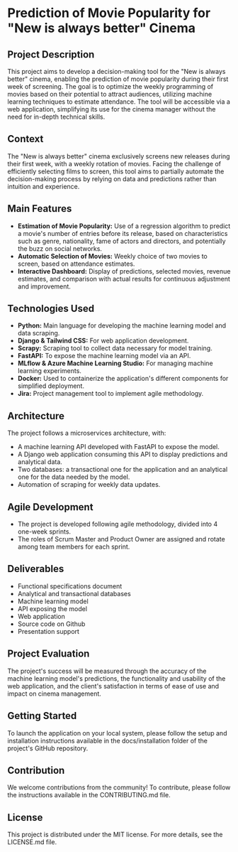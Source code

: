 
# Prediction of Movie Popularity for "New is always better" Cinema

## Project Description

This project aims to develop a decision-making tool for the "New is always better" cinema, enabling the prediction of movie popularity during their first week of screening. The goal is to optimize the weekly programming of movies based on their potential to attract audiences, utilizing machine learning techniques to estimate attendance. The tool will be accessible via a web application, simplifying its use for the cinema manager without the need for in-depth technical skills.

## Context

The "New is always better" cinema exclusively screens new releases during their first week, with a weekly rotation of movies. Facing the challenge of efficiently selecting films to screen, this tool aims to partially automate the decision-making process by relying on data and predictions rather than intuition and experience.

## Main Features

- **Estimation of Movie Popularity:** Use of a regression algorithm to predict a movie's number of entries before its release, based on characteristics such as genre, nationality, fame of actors and directors, and potentially the buzz on social networks.
- **Automatic Selection of Movies:** Weekly choice of two movies to screen, based on attendance estimates.
- **Interactive Dashboard:** Display of predictions, selected movies, revenue estimates, and comparison with actual results for continuous adjustment and improvement.

## Technologies Used

- **Python:** Main language for developing the machine learning model and data scraping.
- **Django & Tailwind CSS:** For web application development.
- **Scrapy:** Scraping tool to collect data necessary for model training.
- **FastAPI:** To expose the machine learning model via an API.
- **MLflow & Azure Machine Learning Studio:** For managing machine learning experiments.
- **Docker:** Used to containerize the application's different components for simplified deployment.
- **Jira:** Project management tool to implement agile methodology.

## Architecture

The project follows a microservices architecture, with:

- A machine learning API developed with FastAPI to expose the model.
- A Django web application consuming this API to display predictions and analytical data.
- Two databases: a transactional one for the application and an analytical one for the data needed by the model.
- Automation of scraping for weekly data updates.

## Agile Development

- The project is developed following agile methodology, divided into 4 one-week sprints.
- The roles of Scrum Master and Product Owner are assigned and rotate among team members for each sprint.

## Deliverables

- Functional specifications document
- Analytical and transactional databases
- Machine learning model
- API exposing the model
- Web application
- Source code on Github
- Presentation support

## Project Evaluation

The project's success will be measured through the accuracy of the machine learning model's predictions, the functionality and usability of the web application, and the client's satisfaction in terms of ease of use and impact on cinema management.

## Getting Started

To launch the application on your local system, please follow the setup and installation instructions available in the docs/installation folder of the project's GitHub repository.

## Contribution

We welcome contributions from the community! To contribute, please follow the instructions available in the CONTRIBUTING.md file.

## License

This project is distributed under the MIT license. For more details, see the LICENSE.md file.
